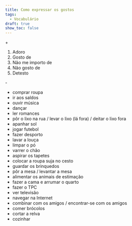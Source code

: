 ```yaml
---
title: Como expressar os gostos
tags:
  - Vocabulário
draft: true
show_toc: false
---
```

<e-moji> + </e-moji>

1. Adoro
2. Gosto de
3. Não me importo de
4. Não gosto de
5. Detesto

<e-moji> - </e-moji>

- comprar roupa
- ir aos saldos
- ouvir música
- dançar
- ler romances
- pôr o lixo na rua / levar o lixo (lá fora) / deitar o lixo fora
- apanhar sol
- jogar futebol
- fazer desporto
- lavar a louça
- limpar o pó
- varrer o chão
- aspirar os tapetes
- colocar a roupa suja no cesto
- guardar os brinquedos
- pôr a mesa / levantar a mesa
- alimentar os animais de estimação
- fazer a cama e arrumar o quarto
- fazer o TPC
- ver televisão
- navegar na Internet
- combinar com os amigos / encontrar-se com os amigos
- comer brócolos
- cortar a relva
- cozinhar
